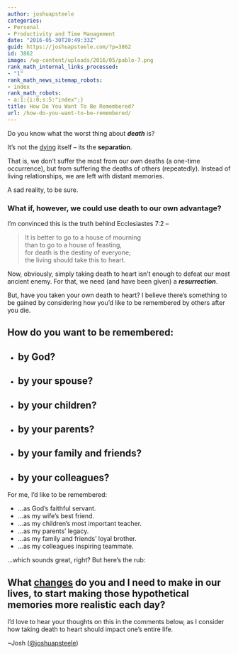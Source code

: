 ```yaml
---
author: joshuapsteele
categories:
- Personal
- Productivity and Time Management
date: "2016-05-30T20:49:33Z"
guid: https://joshuapsteele.com/?p=3862
id: 3862
image: /wp-content/uploads/2016/05/pablo-7.png
rank_math_internal_links_processed:
- "1"
rank_math_news_sitemap_robots:
- index
rank_math_robots:
- a:1:{i:0;s:5:"index";}
title: How Do You Want To Be Remembered?
url: /how-do-you-want-to-be-remembered/
---
```


Do you know what the worst thing about ***death*** is?

It’s not the <span style="text-decoration: underline;">dying</span> itself – its the **separation**.

That is, we don’t suffer the most from our own deaths (a one-time occurrence), but from suffering the deaths of others (repeatedly). Instead of living relationships, we are left with distant memories.

A sad reality, to be sure.

### What if, however, we could use death to our own advantage?

I’m convinced this is the truth behind Ecclesiastes 7:2 –

> <span class="text Eccl-7-2" id="en-NIV-17432">It is better to go to a house of mourning</span>  
> <span class="indent-1"><span class="indent-1-breaks"> </span><span class="text Eccl-7-2">than to go to a house of feasting,</span></span>  
> <span class="text Eccl-7-2">for death is the destiny of everyone;</span>  
> <span class="indent-1"><span class="indent-1-breaks"> </span><span class="text Eccl-7-2">the living should take this to heart.</span></span>

Now, obviously, simply taking death to heart isn’t enough to defeat our most ancient enemy. For that, we need (and have been given) a ***resurrection***.

But, have you taken your own death to heart? I believe there’s something to be gained by considering how you’d like to be remembered by others after you die.

## How do you want to be remembered:

- ## by God?
- ## by your spouse?
- ## by your children?
- ## by your parents?
- ## by your family and friends?
- ## by your colleagues?

For me, I’d like to be remembered:

- …as God’s faithful servant.
- …as my wife’s best friend.
- …as my children’s most important teacher.
- …as my parents’ legacy.
- …as my family and friends’ loyal brother.
- …as my colleagues inspiring teammate.

…which sounds great, right? But here’s the rub:

## What <span style="text-decoration: underline;">changes</span> do you and I need to make in our lives, to start making those hypothetical memories more realistic each day?

I’d love to hear your thoughts on this in the comments below, as I consider how taking death to heart should impact one’s entire life.

~Josh ([@joshuapsteele](https://twitter.com/joshuapsteele))